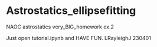 # Astrostatics_ellipsefitting
NAOC astrostatics very_BIG_homework ex.2

Just open tutorial.ipynb and HAVE FUN. LRayleighJ 230401
